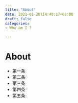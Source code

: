 ```yaml
---
title: "About"
date: 2021-01-20T14:40:17+08:00
draft: false
categories:
- Who am I ?

---
```


# About

- 第一条
- 第二条
- 第三条
- 第四条
- 第五条